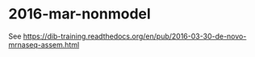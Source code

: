 2016-mar-nonmodel
=================

See
https://dib-training.readthedocs.org/en/pub/2016-03-30-de-novo-mrnaseq-assem.html